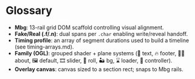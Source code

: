 # Glossary

- **Mbg**: 13-rail grid DOM scaffold controlling visual alignment.
- **Fake/Real (.f/.n)**: dual spans per `.char` enabling write/reveal handoff.
- **Timing profile**: an array of segment durations used to build a timeline (see timing-arrays.md).
- **Family (OGL)**: grouped shader + plane systems (💬 text, 🔥 footer, 👩‍⚖️ about, 🖼️ default, 🎞️ slider, 🎢 roll, 🏜️ bg, ⌛ loader, 🧮 controller).
- **Overlay canvas**: canvas sized to a section rect; snaps to Mbg rails.